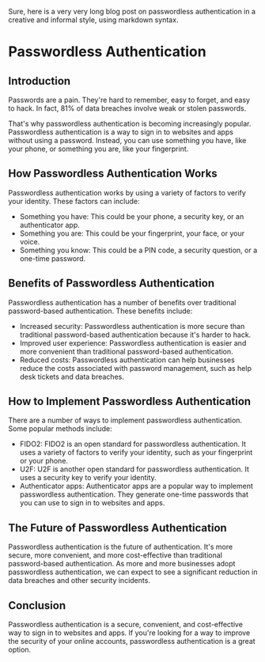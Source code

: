 Sure, here is a very very long blog post on passwordless authentication in a creative and informal style, using markdown syntax.

# Passwordless Authentication

## Introduction

Passwords are a pain. They're hard to remember, easy to forget, and easy to hack. In fact, 81% of data breaches involve weak or stolen passwords.

That's why passwordless authentication is becoming increasingly popular. Passwordless authentication is a way to sign in to websites and apps without using a password. Instead, you can use something you have, like your phone, or something you are, like your fingerprint.

## How Passwordless Authentication Works

Passwordless authentication works by using a variety of factors to verify your identity. These factors can include:

* Something you have: This could be your phone, a security key, or an authenticator app.
* Something you are: This could be your fingerprint, your face, or your voice.
* Something you know: This could be a PIN code, a security question, or a one-time password.

## Benefits of Passwordless Authentication

Passwordless authentication has a number of benefits over traditional password-based authentication. These benefits include:

* Increased security: Passwordless authentication is more secure than traditional password-based authentication because it's harder to hack.
* Improved user experience: Passwordless authentication is easier and more convenient than traditional password-based authentication.
* Reduced costs: Passwordless authentication can help businesses reduce the costs associated with password management, such as help desk tickets and data breaches.

## How to Implement Passwordless Authentication

There are a number of ways to implement passwordless authentication. Some popular methods include:

* FIDO2: FIDO2 is an open standard for passwordless authentication. It uses a variety of factors to verify your identity, such as your fingerprint or your phone.
* U2F: U2F is another open standard for passwordless authentication. It uses a security key to verify your identity.
* Authenticator apps: Authenticator apps are a popular way to implement passwordless authentication. They generate one-time passwords that you can use to sign in to websites and apps.

## The Future of Passwordless Authentication

Passwordless authentication is the future of authentication. It's more secure, more convenient, and more cost-effective than traditional password-based authentication. As more and more businesses adopt passwordless authentication, we can expect to see a significant reduction in data breaches and other security incidents.

## Conclusion

Passwordless authentication is a secure, convenient, and cost-effective way to sign in to websites and apps. If you're looking for a way to improve the security of your online accounts, passwordless authentication is a great option.